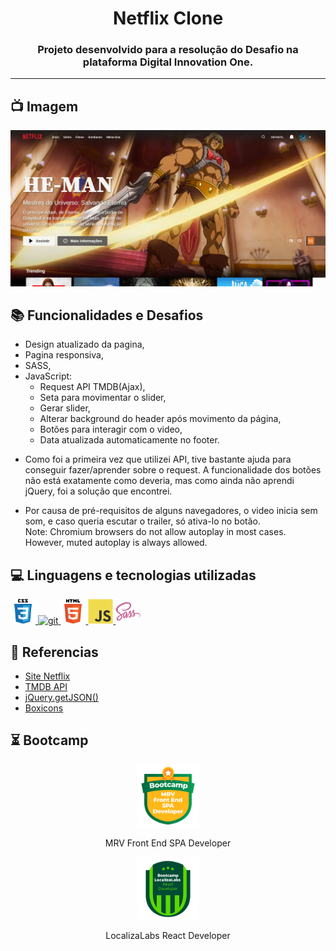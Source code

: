 <h1 align="center">Netflix Clone</h1>
<h3 align="center">Projeto desenvolvido para a resolução do Desafio na plataforma Digital Innovation One.</h3>

<hr>

## 📺 Imagem

![image info](./assets/img/netflixclone.PNG)

## 📚 Funcionalidades e Desafios

  - Design atualizado da pagina,
  - Pagina responsiva,
  - SASS,
  - JavaScript:
    - Request API TMDB(Ajax),
    - Seta para movimentar o slider,
    - Gerar slider,
    - Alterar background do header após movimento da página,
    - Botões para interagir com o video,
    - Data atualizada automaticamente no footer.
 
  * Como foi a primeira vez que utilizei API, tive bastante ajuda para conseguir fazer/aprender sobre o request. A funcionalidade dos botões não está exatamente como deveria, mas como ainda não aprendi jQuery, foi a solução que encontrei.

  * Por causa de pré-requisitos de alguns navegadores, o video inicia sem som, e caso queria escutar o trailer, só ativa-lo no botão.  
    Note: Chromium browsers do not allow autoplay in most cases. However, muted autoplay is always allowed.

## 💻 Linguagens e tecnologias utilizadas

<p align="left"> 
<a href="https://www.w3schools.com/css/" target="_blank"> <img src="https://raw.githubusercontent.com/devicons/devicon/master/icons/css3/css3-original-wordmark.svg" alt="css3" width="40" height="40"/> </a> <a href="https://git-scm.com/" target="_blank"> <img src="https://www.vectorlogo.zone/logos/git-scm/git-scm-icon.svg" alt="git" width="40" height="40"/> </a> <a href="https://www.w3.org/html/" target="_blank"> <img src="https://raw.githubusercontent.com/devicons/devicon/master/icons/html5/html5-original-wordmark.svg" alt="html5" width="40" height="40"/> </a> <a href="https://developer.mozilla.org/en-US/docs/Web/JavaScript" target="_blank"> <img src="https://raw.githubusercontent.com/devicons/devicon/master/icons/javascript/javascript-original.svg" alt="javascript" width="40" height="40"/> </a> <a href="https://sass-lang.com" target="_blank"> <img src="https://raw.githubusercontent.com/devicons/devicon/master/icons/sass/sass-original.svg" alt="sass" width="40" height="40"/> </a> </p>

## 📂 Referencias

  - [Site Netflix](https://www.netflix.com/)
  - [TMDB API](https://www.themoviedb.org/)
  - [jQuery.getJSON()](https://api.jquery.com/jquery.getjson/)
  - [Boxicons](https://boxicons.com/)

## ⏳ Bootcamp 

<p align="center"><img src="./assets/img/bootcampMRV.png" alt="Logo MRV Front End SPA Developer" width="100"/></p>
<p align="center">MRV Front End SPA Developer</p>


<p align="center"><img src="./assets/img/bootcampLocaliza.png" alt="Logo LocalizaLabs React Developer" width="100"/></p>
<p align="center">LocalizaLabs React Developer</p>